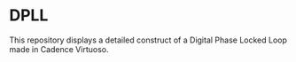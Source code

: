 # DPLL
This repository displays a detailed construct of a Digital Phase Locked Loop made in Cadence Virtuoso.
